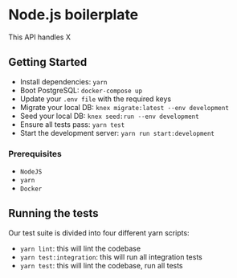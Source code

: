 # Node.js boilerplate

This API handles X

## Getting Started

* Install dependencies: `yarn`
* Boot PostgreSQL: `docker-compose up`
* Update your `.env file` with the required keys
* Migrate your local DB: `knex migrate:latest --env development`
* Seed your local DB: `knex seed:run --env development`
* Ensure all tests pass: `yarn test`
* Start the development server: `yarn run start:development`

### Prerequisites

* `NodeJS`
* `yarn`
* `Docker`

## Running the tests

Our test suite is divided into four different yarn scripts:

* `yarn lint`: this will lint the codebase
* `yarn test:integration`: this will run all integration tests
* `yarn test`: this will lint the codebase, run all tests
